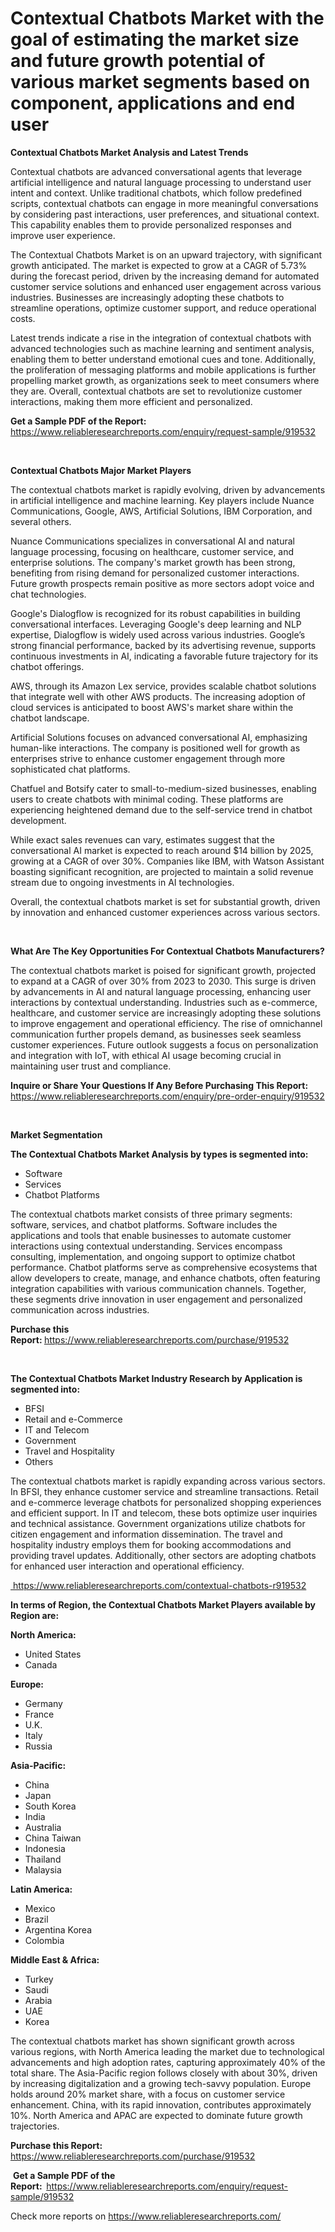 <p><h1>Contextual Chatbots Market with the goal of estimating the market size and future growth potential of various market segments based on component, applications and end user</h1></p><p><strong>Contextual Chatbots Market Analysis and Latest Trends</strong></p>
<p><p>Contextual chatbots are advanced conversational agents that leverage artificial intelligence and natural language processing to understand user intent and context. Unlike traditional chatbots, which follow predefined scripts, contextual chatbots can engage in more meaningful conversations by considering past interactions, user preferences, and situational context. This capability enables them to provide personalized responses and improve user experience.</p><p>The Contextual Chatbots Market is on an upward trajectory, with significant growth anticipated. The market is expected to grow at a CAGR of 5.73% during the forecast period, driven by the increasing demand for automated customer service solutions and enhanced user engagement across various industries. Businesses are increasingly adopting these chatbots to streamline operations, optimize customer support, and reduce operational costs.</p><p>Latest trends indicate a rise in the integration of contextual chatbots with advanced technologies such as machine learning and sentiment analysis, enabling them to better understand emotional cues and tone. Additionally, the proliferation of messaging platforms and mobile applications is further propelling market growth, as organizations seek to meet consumers where they are. Overall, contextual chatbots are set to revolutionize customer interactions, making them more efficient and personalized.</p></p>
<p><strong>Get a Sample PDF of the Report:&nbsp;</strong> <a href="https://www.reliableresearchreports.com/enquiry/request-sample/919532?utm_campaign=2109&utm_medium=2&utm_source=Github&utm_content=ia&utm_term=05032025&utm_id=contextual-chatbots">https://www.reliableresearchreports.com/enquiry/request-sample/919532</a></p>
<p>&nbsp;</p>
<p><strong>Contextual Chatbots Major Market Players</strong></p>
<p><p>The contextual chatbots market is rapidly evolving, driven by advancements in artificial intelligence and machine learning. Key players include Nuance Communications, Google, AWS, Artificial Solutions, IBM Corporation, and several others.</p><p>Nuance Communications specializes in conversational AI and natural language processing, focusing on healthcare, customer service, and enterprise solutions. The company's market growth has been strong, benefiting from rising demand for personalized customer interactions. Future growth prospects remain positive as more sectors adopt voice and chat technologies.</p><p>Google's Dialogflow is recognized for its robust capabilities in building conversational interfaces. Leveraging Google's deep learning and NLP expertise, Dialogflow is widely used across various industries. Google’s strong financial performance, backed by its advertising revenue, supports continuous investments in AI, indicating a favorable future trajectory for its chatbot offerings.</p><p>AWS, through its Amazon Lex service, provides scalable chatbot solutions that integrate well with other AWS products. The increasing adoption of cloud services is anticipated to boost AWS's market share within the chatbot landscape.</p><p>Artificial Solutions focuses on advanced conversational AI, emphasizing human-like interactions. The company is positioned well for growth as enterprises strive to enhance customer engagement through more sophisticated chat platforms.</p><p>Chatfuel and Botsify cater to small-to-medium-sized businesses, enabling users to create chatbots with minimal coding. These platforms are experiencing heightened demand due to the self-service trend in chatbot development.</p><p>While exact sales revenues can vary, estimates suggest that the conversational AI market is expected to reach around $14 billion by 2025, growing at a CAGR of over 30%. Companies like IBM, with Watson Assistant boasting significant recognition, are projected to maintain a solid revenue stream due to ongoing investments in AI technologies. </p><p>Overall, the contextual chatbots market is set for substantial growth, driven by innovation and enhanced customer experiences across various sectors.</p></p>
<p>&nbsp;</p>
<p><strong>What Are The Key Opportunities For Contextual Chatbots Manufacturers?</strong></p>
<p><p>The contextual chatbots market is poised for significant growth, projected to expand at a CAGR of over 30% from 2023 to 2030. This surge is driven by advancements in AI and natural language processing, enhancing user interactions by contextual understanding. Industries such as e-commerce, healthcare, and customer service are increasingly adopting these solutions to improve engagement and operational efficiency. The rise of omnichannel communication further propels demand, as businesses seek seamless customer experiences. Future outlook suggests a focus on personalization and integration with IoT, with ethical AI usage becoming crucial in maintaining user trust and compliance.</p></p>
<p><strong>Inquire or Share Your Questions If Any Before Purchasing This Report:</strong> <a href="https://www.reliableresearchreports.com/enquiry/pre-order-enquiry/919532?utm_campaign=2109&utm_medium=2&utm_source=Github&utm_content=ia&utm_term=05032025&utm_id=contextual-chatbots">https://www.reliableresearchreports.com/enquiry/pre-order-enquiry/919532</a></p>
<p>&nbsp;</p>
<p><strong>Market Segmentation</strong></p>
<p><strong>The Contextual Chatbots Market Analysis by types is segmented into:</strong></p>
<p><ul><li>Software</li><li>Services</li><li>Chatbot Platforms</li></ul></p>
<p><p>The contextual chatbots market consists of three primary segments: software, services, and chatbot platforms. Software includes the applications and tools that enable businesses to automate customer interactions using contextual understanding. Services encompass consulting, implementation, and ongoing support to optimize chatbot performance. Chatbot platforms serve as comprehensive ecosystems that allow developers to create, manage, and enhance chatbots, often featuring integration capabilities with various communication channels. Together, these segments drive innovation in user engagement and personalized communication across industries.</p></p>
<p><strong>Purchase this Report:&nbsp;</strong><a href="https://www.reliableresearchreports.com/purchase/919532?utm_campaign=2109&utm_medium=2&utm_source=Github&utm_content=ia&utm_term=05032025&utm_id=contextual-chatbots">https://www.reliableresearchreports.com/purchase/919532</a></p>
<p>&nbsp;</p>
<p><strong>The Contextual Chatbots Market Industry Research by Application is segmented into:</strong></p>
<p><ul><li>BFSI</li><li>Retail and e-Commerce</li><li>IT and Telecom</li><li>Government</li><li>Travel and Hospitality</li><li>Others</li></ul></p>
<p><p>The contextual chatbots market is rapidly expanding across various sectors. In BFSI, they enhance customer service and streamline transactions. Retail and e-commerce leverage chatbots for personalized shopping experiences and efficient support. In IT and telecom, these bots optimize user inquiries and technical assistance. Government organizations utilize chatbots for citizen engagement and information dissemination. The travel and hospitality industry employs them for booking accommodations and providing travel updates. Additionally, other sectors are adopting chatbots for enhanced user interaction and operational efficiency.</p></p>
<p><a href="https://www.reliableresearchreports.com/contextual-chatbots-r919532?utm_campaign=2109&utm_medium=2&utm_source=Github&utm_content=ia&utm_term=05032025&utm_id=contextual-chatbots">&nbsp;https://www.reliableresearchreports.com/contextual-chatbots-r919532</a></p>
<p><strong>In terms of Region, the Contextual Chatbots Market Players available by Region are:</strong></p>
<p>
    <p> <strong> North America: </strong>
        <ul>
            <li>United States</li>
            <li>Canada</li>
        </ul>
        </p> 
    <p> <strong> Europe: </strong>
        <ul>
            <li>Germany</li>
            <li>France</li>
            <li>U.K.</li>
            <li>Italy</li>
            <li>Russia</li>
        </ul>
        </p> 
    <p> <strong> Asia-Pacific: </strong>
        <ul>
            <li>China</li>
            <li>Japan</li>
            <li>South Korea</li>
            <li>India</li>
            <li>Australia</li>
            <li>China Taiwan</li>
            <li>Indonesia</li>
            <li>Thailand</li>
            <li>Malaysia</li>
        </ul>
        </p> 
    <p> <strong> Latin America: </strong>
        <ul>
            <li>Mexico</li>
            <li>Brazil</li>
            <li>Argentina Korea</li>
            <li>Colombia</li>
        </ul>
        </p> 
    <p> <strong> Middle East & Africa: </strong>
        <ul>
            <li>Turkey</li>
            <li>Saudi</li>
            <li>Arabia</li>
            <li>UAE</li>
            <li>Korea</li>
        </ul>
    </p>
    </p>
<p><p>The contextual chatbots market has shown significant growth across various regions, with North America leading the market due to technological advancements and high adoption rates, capturing approximately 40% of the total share. The Asia-Pacific region follows closely with about 30%, driven by increasing digitalization and a growing tech-savvy population. Europe holds around 20% market share, with a focus on customer service enhancement. China, with its rapid innovation, contributes approximately 10%. North America and APAC are expected to dominate future growth trajectories.</p></p>
<p><strong>Purchase this Report: </strong><a href="https://www.reliableresearchreports.com/purchase/919532?utm_campaign=2109&utm_medium=2&utm_source=Github&utm_content=ia&utm_term=05032025&utm_id=contextual-chatbots">https://www.reliableresearchreports.com/purchase/919532</a></p>
<p>&nbsp;<strong>Get a Sample PDF of the Report:&nbsp;&nbsp;</strong><a href="https://www.reliableresearchreports.com/enquiry/request-sample/919532?utm_campaign=2109&utm_medium=2&utm_source=Github&utm_content=ia&utm_term=05032025&utm_id=contextual-chatbots">https://www.reliableresearchreports.com/enquiry/request-sample/919532</a></p>
<p><strong></strong></p>
<p>Check more reports on <a href="https://www.reliableresearchreports.com/?utm_campaign=2109&utm_medium=2&utm_source=Github&utm_content=ia&utm_term=05032025&utm_id=contextual-chatbots">https://www.reliableresearchreports.com/</a></p>